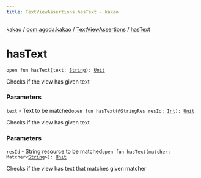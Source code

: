 ```yaml
---
title: TextViewAssertions.hasText - kakao
---
```


[kakao](../../index.html) / [com.agoda.kakao](../index.html) / [TextViewAssertions](index.html) / [hasText](.)

# hasText

`open fun hasText(text: `[`String`](https://kotlinlang.org/api/latest/jvm/stdlib/kotlin/-string/index.html)`): `[`Unit`](https://kotlinlang.org/api/latest/jvm/stdlib/kotlin/-unit/index.html)

Checks if the view has given text

### Parameters

`text` - Text to be matched`open fun hasText(@StringRes resId: `[`Int`](https://kotlinlang.org/api/latest/jvm/stdlib/kotlin/-int/index.html)`): `[`Unit`](https://kotlinlang.org/api/latest/jvm/stdlib/kotlin/-unit/index.html)

Checks if the view has given text

### Parameters

`resId` - String resource to be matched`open fun hasText(matcher: Matcher<`[`String`](https://kotlinlang.org/api/latest/jvm/stdlib/kotlin/-string/index.html)`>): `[`Unit`](https://kotlinlang.org/api/latest/jvm/stdlib/kotlin/-unit/index.html)

Checks if the view has text that matches given matcher

